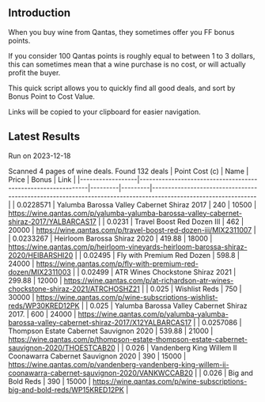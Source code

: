 ## Introduction

When you buy wine from Qantas, they sometimes offer you FF bonus points. 

If you consider 100 Qantas points is roughly equal to between 1 to 3 dollars, this can sometimes mean that a wine purchase is no cost, or will actually profit the buyer.

This quick script allows you to quickly find all good deals, and sort by Bonus Point to Cost Value.

Links will be copied to your clipboard for easier navigation.

## Latest Results

Run on 2023-12-18

Scanned 4 pages of wine deals.
Found 132 deals
|   Point Cost (c) | Name                                                         |   Price |   Bonus | Link                                                                                                          |
|------------------|--------------------------------------------------------------|---------|---------|---------------------------------------------------------------------------------------------------------------|
|        0.0228571 | Yalumba Barossa Valley Cabernet Shiraz 2017                  |  240    |   10500 | https://wine.qantas.com/p/yalumba-yalumba-barossa-valley-cabernet-shiraz-2017/YALBARCAS17                     |
|        0.0231    | Travel Boost Red Dozen III                                   |  462    |   20000 | https://wine.qantas.com/p/travel-boost-red-dozen-iii/MIX2311007                                               |
|        0.0233267 | Heirloom Barossa Shiraz 2020                                 |  419.88 |   18000 | https://wine.qantas.com/p/heirloom-vineyards-heirloom-barossa-shiraz-2020/HEIBARSHI20                         |
|        0.02495   | Fly with Premium Red Dozen                                   |  598.8  |   24000 | https://wine.qantas.com/p/fly-with-premium-red-dozen/MIX2311003                                               |
|        0.02499   | ATR Wines Chockstone Shiraz 2021                             |  299.88 |   12000 | https://wine.qantas.com/p/at-richardson-atr-wines-chockstone-shiraz-2021/ATRCHOSHZ21                          |
|        0.025     | Wishlist Reds                                                |  750    |   30000 | https://wine.qantas.com/p/wine-subscriptions-wishlist-reds/WP30KRED12PK                                       |
|        0.025     | Yalumba Barossa Valley Cabernet Shiraz 2017.                 |  600    |   24000 | https://wine.qantas.com/p/yalumba-yalumba-barossa-valley-cabernet-shiraz-2017/X12YALBARCAS17                  |
|        0.0257086 | Thompson Estate Cabernet Sauvignon 2020                      |  539.88 |   21000 | https://wine.qantas.com/p/thompson-estate-thompson-estate-cabernet-sauvignon-2020/THOESTCAB20                 |
|        0.026     | Vandenberg King Willem II Coonawarra Cabernet Sauvignon 2020 |  390    |   15000 | https://wine.qantas.com/p/vandenberg-vandenberg-king-willem-ii-coonawarra-cabernet-sauvignon-2020/VANKWCCAB20 |
|        0.026     | Big and Bold Reds                                            |  390    |   15000 | https://wine.qantas.com/p/wine-subscriptions-big-and-bold-reds/WP15KRED12PK                                   |

